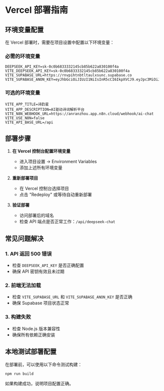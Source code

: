 # Vercel 部署指南

## 环境变量配置

在 Vercel 部署时，需要在项目设置中配置以下环境变量：

### 必需的环境变量
```
DEEPSEEK_API_KEY=sk-0c0b6833332145cb85b622a830100f4a
VITE_DEEPSEEK_API_KEY=sk-0c0b6833332145cb85b622a830100f4a
VITE_SUPABASE_URL=https://rnvpihtnbtltaulxsunc.supabase.co
VITE_SUPABASE_ANON_KEY=eyJhbGciOiJIUzI1NiIsInR5cCI6IkpXVCJ9.eyJpc3MiOiJzdXBhYmFzZSIsInJlZiI6InJudnBpaHRuYnRsdGF1bHhzdW5jIiwicm9sZSI6ImFub24iLCJpYXQiOjE3NjA1MTE0OTcsImV4cCI6MjA3NjA4NzQ5N30.URaYNJGKCMz1Lkfnhf7c0f8XR0Ip1t3aYIy41pAo08k
```

### 可选的环境变量
```
VITE_APP_TITLE=诗韵星
VITE_APP_DESCRIPTION=AI驱动诗词解析平台
VITE_N8N_WEBHOOK_URL=https://anranzhou.app.n8n.cloud/webhook/ai-chat
VITE_USE_N8N=false
VITE_API_BASE_URL=/api
```

## 部署步骤

1. **在 Vercel 控制台配置环境变量**
   - 进入项目设置 → Environment Variables
   - 添加上述所有环境变量

2. **重新部署项目**
   - 在 Vercel 控制台选择项目
   - 点击 "Redeploy" 或等待自动重新部署

3. **验证部署**
   - 访问部署后的域名
   - 检查 API 端点是否正常工作：`/api/deepseek-chat`

## 常见问题解决

### 1. API 返回 500 错误
- 检查 `DEEPSEEK_API_KEY` 是否正确配置
- 确保 API 密钥有效且未过期

### 2. 前端无法加载
- 检查 `VITE_SUPABASE_URL` 和 `VITE_SUPABASE_ANON_KEY` 是否正确
- 确保 Supabase 项目状态正常

### 3. 构建失败
- 检查 Node.js 版本兼容性
- 确保所有依赖正确安装

## 本地测试部署配置

在部署前，可以使用以下命令测试构建：
```bash
npm run build
```

如果构建成功，说明项目配置正确。